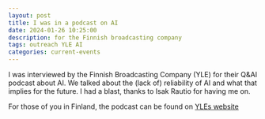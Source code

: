 ```yaml
---
layout: post
title: I was in a podcast on AI
date: 2024-01-26 10:25:00
description: for the Finnish broadcasting company
tags: outreach YLE AI
categories: current-events
---
```


I was interviewed by the Finnish Broadcasting Company (YLE) for their Q&AI podcast about AI.
We talked about the (lack of) reliability of AI and what that implies for the future.
I had a blast, thanks to Isak Rautio for having me on.

For those of you in Finland, the podcast can be found on [YLEs website](https://areena.yle.fi/1-67412210?utm_medium=social&utm_campaign=areena-web-share&utm_source=copy-link-share)

